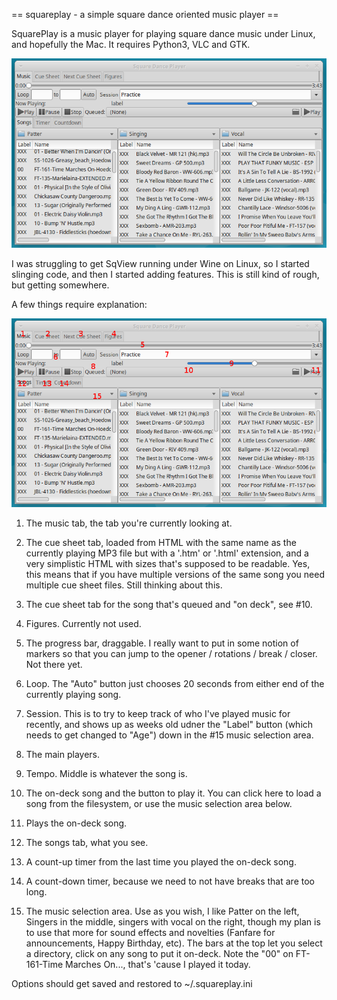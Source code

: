 == squareplay - a simple square dance oriented music player ==

SquarePlay is a music player for playing square dance music under
Linux, and hopefully the Mac. It requires Python3, VLC and GTK.

![screen shot](https://github.com/danlyke/squareplay/raw/master/images/squareplay_screenshot.png)

I was struggling to get SqView running under Wine on Linux, so I
started slinging code, and then I started adding features. This is
still kind of rough, but getting somewhere.

A few things require explanation:

![screen shot](https://github.com/danlyke/squareplay/raw/master/images/squareplay_screenshot_numbered.png)

1. The music tab, the tab you're currently looking at.

2. The cue sheet tab, loaded from HTML with the same name as the
   currently playing MP3 file but with a '.htm' or '.html' extension,
   and a very simplistic HTML with sizes that's supposed to be
   readable. Yes, this means that if you have multiple versions of the
   same song you need multiple cue sheet files. Still thinking about
   this.
   
3. The cue sheet tab for the song that's queued and "on deck", see #10.

4. Figures. Currently not used.

5. The progress bar, draggable. I really want to put in some notion of
   markers so that you can jump to the opener / rotations / break /
   closer. Not there yet.
   
6. Loop. The "Auto" button just chooses 20 seconds from either end of
   the currently playing song.
   
7. Session. This is to try to keep track of who I've played music for
   recently, and shows up as weeks old udner the "Label" button (which
   needs to get changed to "Age") down in the #15 music selection
   area.
   
8. The main players.

9. Tempo. Middle is whatever the song is.

10. The on-deck song and the button to play it. You can click here to
    load a song from the filesystem, or use the music selection
    area below.

11. Plays the on-deck song.

12. The songs tab, what you see.

13. A count-up timer from the last time you played the on-deck song.

14. A count-down timer, because we need to not have breaks that are
    too long.

15. The music selection area. Use as you wish, I like Patter on the
    left, Singers in the middle, singers with vocal on the right,
    though my plan is to use that more for sound effects and novelties
    (Fanfare for announcements, Happy Birthday, etc). The bars at the
    top let you select a directory, click on any song to put it
    on-deck. Note the "00" on FT-161-Time Marches On..., that's 'cause
    I played it today.
    
Options should get saved and restored to ~/.squareplay.ini

